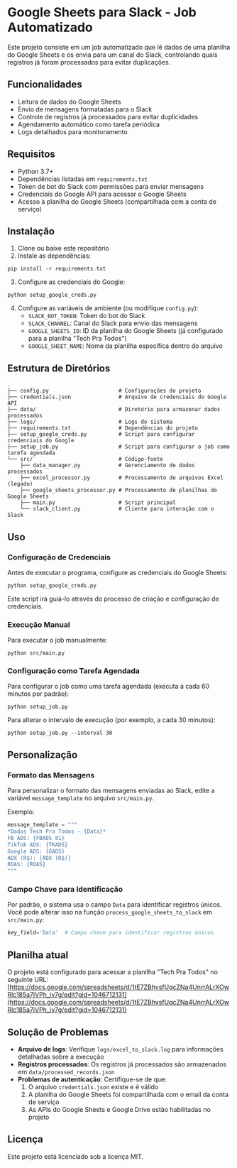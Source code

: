 # Google Sheets para Slack - Job Automatizado

Este projeto consiste em um job automatizado que lê dados de uma planilha do Google Sheets e os envia para um canal do Slack, controlando quais registros já foram processados para evitar duplicações.

## Funcionalidades

- Leitura de dados do Google Sheets
- Envio de mensagens formatadas para o Slack
- Controle de registros já processados para evitar duplicidades
- Agendamento automático como tarefa periódica
- Logs detalhados para monitoramento

## Requisitos

- Python 3.7+
- Dependências listadas em `requirements.txt`
- Token de bot do Slack com permissões para enviar mensagens
- Credenciais do Google API para acessar o Google Sheets
- Acesso à planilha do Google Sheets (compartilhada com a conta de serviço)

## Instalação

1. Clone ou baixe este repositório
2. Instale as dependências:

```
pip install -r requirements.txt
```

3. Configure as credenciais do Google:

```
python setup_google_creds.py
```

4. Configure as variáveis de ambiente (ou modifique `config.py`):
   - `SLACK_BOT_TOKEN`: Token do bot do Slack
   - `SLACK_CHANNEL`: Canal do Slack para envio das mensagens
   - `GOOGLE_SHEETS_ID`: ID da planilha do Google Sheets (já configurado para a planilha "Tech Pra Todos")
   - `GOOGLE_SHEET_NAME`: Nome da planilha específica dentro do arquivo

## Estrutura de Diretórios

```
.
├── config.py                      # Configurações do projeto
├── credentials.json               # Arquivo de credenciais do Google API
├── data/                          # Diretório para armazenar dados processados
├── logs/                          # Logs do sistema
├── requirements.txt               # Dependências do projeto
├── setup_google_creds.py          # Script para configurar credenciais do Google
├── setup_job.py                   # Script para configurar o job como tarefa agendada
└── src/                           # Código-fonte
    ├── data_manager.py            # Gerenciamento de dados processados
    ├── excel_processor.py         # Processamento de arquivos Excel (legado)
    ├── google_sheets_processor.py # Processamento de planilhas do Google Sheets
    ├── main.py                    # Script principal
    └── slack_client.py            # Cliente para interação com o Slack
```

## Uso

### Configuração de Credenciais

Antes de executar o programa, configure as credenciais do Google Sheets:

```
python setup_google_creds.py
```

Este script irá guiá-lo através do processo de criação e configuração de credenciais.

### Execução Manual

Para executar o job manualmente:

```
python src/main.py
```

### Configuração como Tarefa Agendada

Para configurar o job como uma tarefa agendada (executa a cada 60 minutos por padrão):

```
python setup_job.py
```

Para alterar o intervalo de execução (por exemplo, a cada 30 minutos):

```
python setup_job.py --interval 30
```

## Personalização

### Formato das Mensagens

Para personalizar o formato das mensagens enviadas ao Slack, edite a variável `message_template` no arquivo `src/main.py`. 

Exemplo:
```python
message_template = """
*Dados Tech Pra Todos - {Data}*
FB ADS: {FBADS 01}
TikTok ADS: {TKADS}
Google ADS: {GADS}
ADX (R$): {ADX (R$)}
ROAS: {ROAS}
"""
```

### Campo Chave para Identificação

Por padrão, o sistema usa o campo `Data` para identificar registros únicos. Você pode alterar isso na função `process_google_sheets_to_slack` em `src/main.py`:

```python
key_field='Data'  # Campo chave para identificar registros únicos
```

## Planilha atual

O projeto está configurado para acessar a planilha "Tech Pra Todos" no seguinte URL:
[https://docs.google.com/spreadsheets/d/1tE7ZBhvsfUqcZNa4UnrrALrXOwRlc185a7iVPh_iv7g/edit?gid=1046712131](https://docs.google.com/spreadsheets/d/1tE7ZBhvsfUqcZNa4UnrrALrXOwRlc185a7iVPh_iv7g/edit?gid=1046712131)

## Solução de Problemas

- **Arquivo de logs**: Verifique `logs/excel_to_slack.log` para informações detalhadas sobre a execução
- **Registros processados**: Os registros já processados são armazenados em `data/processed_records.json`
- **Problemas de autenticação**: Certifique-se de que:
  1. O arquivo `credentials.json` existe e é válido
  2. A planilha do Google Sheets foi compartilhada com o email da conta de serviço
  3. As APIs do Google Sheets e Google Drive estão habilitadas no projeto

## Licença

Este projeto está licenciado sob a licença MIT. 